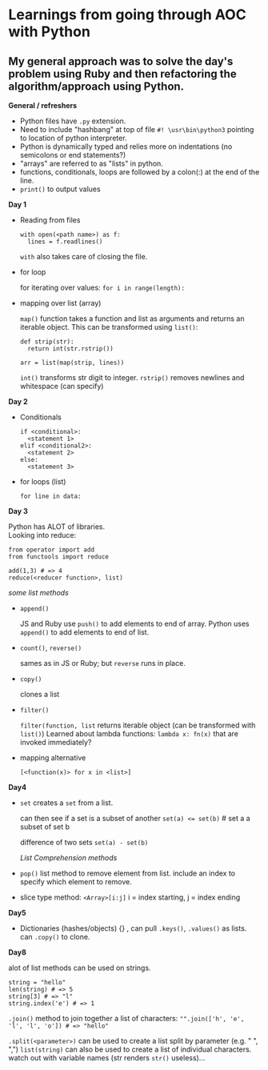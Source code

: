 # Learnings from going through AOC with Python
## My general approach was to solve the day's problem using Ruby and then refactoring the algorithm/approach using Python.  

**General / refreshers**
- Python files have `.py` extension. 
- Need to include "hashbang" at top of file `#! \usr\bin\python3` pointing to location of python interpreter.
- Python is dynamically typed and relies more on indentations (no semicolons or end statements?)
- "arrays" are referred to as "lists" in python.
- functions, conditionals, loops are followed by a colon(:) at the end of the line.  
- `print()` to output values

**Day 1**
- Reading from files

  ``` 
  with open(<path name>) as f:
    lines = f.readlines()
  ```
  `with` also takes care of closing the file.

- for loop 
  
  for iterating over values:
  `for i in range(length):` 

- mapping over list (array)

  `map()` function takes a function and list as arguments and returns an iterable object.  This can be transformed using `list()`:

  ```
  def strip(str):
    return int(str.rstrip())
  
  arr = list(map(strip, lines))
  ```

  `int()` transforms str digit to integer.
  `rstrip()` removes newlines and whitespace (can specify)

**Day 2**
- Conditionals
  ```
  if <conditional>:
    <statement 1>
  elif <conditional2>:
    <statement 2>
  else:
    <statement 3>
  ```

- for loops (list)

  `for line in data:`

**Day 3**

Python has ALOT of libraries.  
Looking into reduce:

``` 
from operator import add
from functools import reduce

add(1,3) # => 4
reduce(<reducer function>, list)
```

*some list methods*
- `append()`

  JS and Ruby use `push()` to add elements to end of array.  Python uses `append()` to add elements to end of list.

- `count()`, `reverse()`

  sames as in JS or Ruby; but `reverse` runs in place.

- `copy()`

  clones a list

- `filter()`

  `filter(function, list` returns iterable object (can be transformed with `list()`)
  Learned about lambda functions:
  `lambda x: fn(x)` that are invoked immediately?

- mapping alternative

  `[<function(x)> for x in <list>]`

**Day4**
- `set`
  creates a `set` from a list.

  can then see if a set is a subset of another
  `set(a) <= set(b)` # set a a subset of set b

  difference of two sets
  `set(a) - set(b)`

  *List Comprehension methods*

- `pop()`
  list method to remove element from list.  include an index to specify which element to remove.  

- slice type method:
  `<Array>[i:j]` i = index starting, j = index ending

**Day5**

- Dictionaries (hashes/objects)
  {} , can pull `.keys()`, `.values()` as lists.  can `.copy()` to clone.

**Day8**

alot of list methods can be used on strings.
```
string = "hello"
len(string) # => 5
string[3] # => "l"
string.index('e') # => 1
```

`.join()` method to join together a list of characters:
`"".join(['h', 'e', 'l', 'l', 'o']) # => "hello"`

`.split(<parameter>)` can be used to create a list split by parameter (e.g. " ", ",")
`list(string)` can also be used to create a list of individual characters.
watch out with variable names (str renders `str()` useless)...